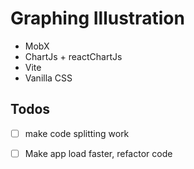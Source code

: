 # Graphing Illustration

- MobX
- ChartJs + reactChartJs
- Vite
- Vanilla CSS

## Todos

- [ ] make code splitting work
- [ ] Make app load faster, refactor code

